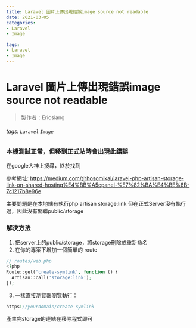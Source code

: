 ```yaml
---
title: Laravel 圖片上傳出現錯誤image source not readable
date: 2021-03-05
categories:
- Laravel
- Image

tags:
- Laravel
- Image
---
```


# Laravel 圖片上傳出現錯誤image source not readable
>製作者：Ericsiang
>
###### tags: `Laravel` `Image` 

### 本機測試正常，但移到正式站時會出現此錯誤


在google大神上搜尋，終於找到

參考網址: https://medium.com/@hosomikai/laravel-php-artisan-storage-link-on-shared-hosting%E4%BB%A5cpanel-%E7%82%BA%E4%BE%8B-7c1217b8e96e

主要問題是在本地端有執行php artisan storage:link
但在正式Server沒有執行過，因此沒有關聯public/storage

### 解決方法
1. 把server上的public/storage，將storage刪除或重新命名
2. 在你的專案下增加一個簡單的 route 
``` php
// routes/web.php
<?php 
Route::get('create-symlink', function () {
  Artisan::call('storage:link');
});

```
3. 一樣直接瀏覽器瀏覽執行：
``` php
https://yourdomain/create-symlink
```
 產生完storage的連結在移除程式即可